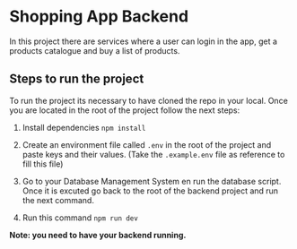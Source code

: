 # Shopping App Backend

In this project there are services where a user can login in the app, get a products catalogue and buy a list of products.

## Steps to run the project

To run the project its necessary to have cloned the repo in your local. Once you are located in the root of the project follow the next steps:

1. Install dependencies
   `npm install`

2. Create an environment file called `.env` in the root of the project and paste keys and their values. (Take the `.example.env` file as reference to fill this file)

3. Go to your Database Management System en run the database script. Once it is excuted go back to the root of the backend project and run the next command.

4. Run this command
   `npm run dev`

**Note: you need to have your backend running.**
